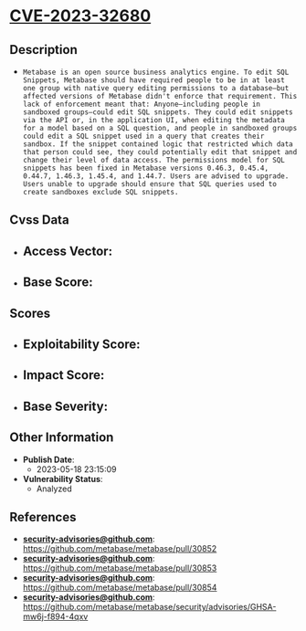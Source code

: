 
# [CVE-2023-32680](https://github.com/metabase/metabase/pull/30852)

## Description

- `Metabase is an open source business analytics engine. To edit SQL Snippets, Metabase should have required people to be in at least one group with native query editing permissions to a database–but affected versions of Metabase didn't enforce that requirement. This lack of enforcement meant that: Anyone–including people in sandboxed groups–could edit SQL snippets. They could edit snippets via the API or, in the application UI, when editing the metadata for a model based on a SQL question, and people in sandboxed groups could edit a SQL snippet used in a query that creates their sandbox. If the snippet contained logic that restricted which data that person could see, they could potentially edit that snippet and change their level of data access. The permissions model for SQL snippets has been fixed in Metabase versions 0.46.3, 0.45.4, 0.44.7, 1.46.3, 1.45.4, and 1.44.7. Users are advised to upgrade. Users unable to upgrade should ensure that SQL queries used to create sandboxes exclude SQL snippets.`

## Cvss Data

- **Access Vector**:
  - 
- **Base Score**:
  - 

## Scores

- **Exploitability Score**:
  - 
- **Impact Score**:
  - 
- **Base Severity**:
  - 

## Other Information

- **Publish Date**:
  - 2023-05-18 23:15:09
- **Vulnerability Status**:
  - Analyzed

## References

- **security-advisories@github.com**: https://github.com/metabase/metabase/pull/30852
- **security-advisories@github.com**: https://github.com/metabase/metabase/pull/30853
- **security-advisories@github.com**: https://github.com/metabase/metabase/pull/30854
- **security-advisories@github.com**: https://github.com/metabase/metabase/security/advisories/GHSA-mw6j-f894-4qxv
